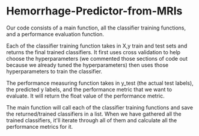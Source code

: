 # Hemorrhage-Predictor-from-MRIs

Our code consists of a main function, all the classifier training functions, and a performance evaluation function.

Each of the classifier training function takes in X,y train and test sets and returns the final trained classifiers. It first uses cross validation to help choose the hyperparameters (we commented those sections of code out because we already tuned the hyperparameters) then uses those hyperparameters to train the classifier.

The performance measuring function takes in y_test (the actual test labels), the predicted y labels, and the performance metric that we want to evaluate. It will return the float value of the performance metric.

The main function will call each of the classifier training functions and save the returned/trained classifiers in a list. When we have gathered all the trained classifiers, it'll iterate through all of them and calculate all the performance metrics for it.
